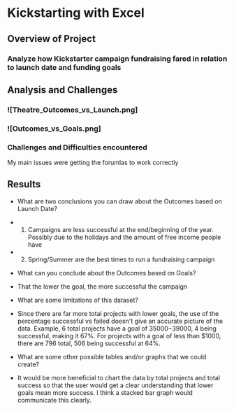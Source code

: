 # Kickstarting with Excel

## Overview of Project

### Analyze how Kickstarter campaign fundraising fared in relation to launch date and funding goals

## Analysis and Challenges

### ![Theatre_Outcomes_vs_Launch.png]

### ![Outcomes_vs_Goals.png]

### Challenges and Difficulties encountered
My main issues were getting the forumlas to work correctly

## Results

- What are two conclusions you can draw about the Outcomes based on Launch Date? 
-   1. Campaigns are less successful at the end/beginning of the year. Possibly due to the holidays and the amount of free income people have 
-   2. Spring/Summer are the best times to run a fundraising campaign

- What can you conclude about the Outcomes based on Goals? 
-   That the lower the goal, the more successful the campaign

- What are some limitations of this dataset? 
-   Since there are far more total projects with lower goals, the use of the percentage successful vs failed doesn't give an accurate picture of the data. Example, 6 total projects have a goal of $35000-$39000, 4 being successful, making it 67%. For projects with a goal of less than $1000, there are 796 total, 506 being successful at 64%. 

- What are some other possible tables and/or graphs that we could create? 
-   It would be more beneficial to chart the data by total projects and total success so that the user would get a clear understanding that lower goals mean more success. I think a stacked bar graph would communicate this clearly. 
